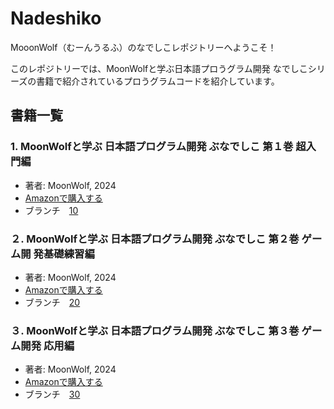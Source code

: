 # Nadeshiko

MooonWolf（むーんうるふ）のなでしこレポジトリーへようこそ！

このレポジトリーでは、MoonWolfと学ぶ日本語プロうグラム開発 なでしこシリーズの書籍で紹介されているプロうグラムコードを紹介しています。

## 書籍一覧

### 1. MoonWolfと学ぶ 日本語プログラム開発 ぶなでしこ 第１巻 超入門編
- 著者: MoonWolf, 2024
- [Amazonで購入する](https://www.amazon.co.jp/dp/B0D94XTRRV)
- ブランチ　[10](https://github.com/moonwolf001/Nadeshiko/tree/10)

### ２. MoonWolfと学ぶ 日本語プログラム開発 ぶなでしこ 第２巻 ゲーム開 発基礎練習編
- 著者: MoonWolf, 2024
- [Amazonで購入する](https://www.amazon.co.jp/dp/B0DB4XQS43)
- ブランチ　[20](https://github.com/moonwolf001/Nadeshiko/tree/20)

### ３. MoonWolfと学ぶ 日本語プログラム開発 ぶなでしこ 第３巻 ゲーム開発 応用編
- 著者: MoonWolf, 2024
- [Amazonで購入する](https://www.amazon.co.jp/dp/B0DCFZQ456)
- ブランチ　[30](https://github.com/moonwolf001/Nadeshiko/tree/30)
